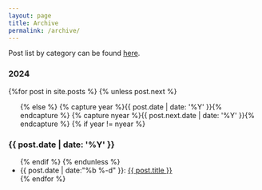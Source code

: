 ```yaml
---
layout: page
title: Archive
permalink: /archive/
---
```


Post list by category can be found [here][categories].


<section id="archive">
  <h3>2024</h3>
  {%for post in site.posts %}
    {% unless post.next %}
      <ul class="this-year">
    {% else %}
      {% capture year %}{{ post.date | date: '%Y' }}{% endcapture %}
      {% capture nyear %}{{ post.next.date | date: '%Y' }}{% endcapture %}
      {% if year != nyear %}
        </ul>
        <h3>{{ post.date | date: '%Y' }}</h3>
        <ul class="past-year">
      {% endif %}
    {% endunless %}
      <li><time>{{ post.date | date:"%b %-d" }}: </time><a href="{{ post.url }}">{{ post.title }}</a></li>
  {% endfor %}
  </ul>
</section>


[categories]: /archive/categories
